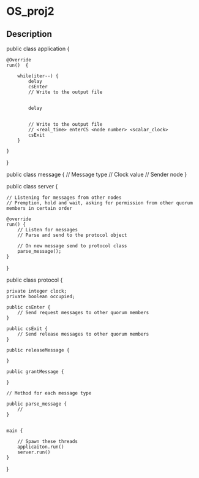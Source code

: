 # OS_proj2

## Description


public class application {
	
	@Override
	run()  {

		while(iter--) {
			delay
			csEnter
			// Write to the output file


			delay


			// Write to the output file
			// <real_time> enterCS <node number> <scalar_clock> 
			csExit
		}

	}
}

public class message {
	// Message type
	// Clock value
	// Sender node
}

public class server {
		
	// Listening for messages from other nodes
	// Premption, hold and wait, asking for permission from other quorum members in certain order

	@override
	run() {
		// Listen for messages
		// Parse and send to the protocol object

		// On new message send to protocol class
		parse_message();
	}

}

public class protocol {

	private integer clock;
	private boolean occupied;

	public csEnter {
		// Send request messages to other quorum members
	}

	public csExit {
		// Send release messages to other quorum members
	}

	public releaseMessage {

	}

	public grantMessage {

	}

	// Method for each message type

	public parse_message {
		// 
	}


	main {

		// Spawn these threads
		applicaiton.run()
		server.run()
	}
}
</code>


